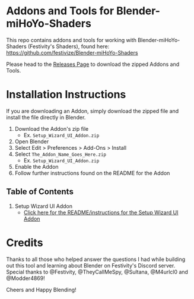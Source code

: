 # Addons and Tools for Blender-miHoYo-Shaders

This repo contains addons and tools for working with Blender-miHoYo-Shaders (Festivity's Shaders), found here: https://github.com/festivize/Blender-miHoYo-Shaders

Please head to the [Releases Page](https://github.com/michael-gh1/Addons-And-Tools-For-Blender-miHoYo-Shaders/releases) to download the zipped Addons and Tools.

# Installation Instructions

If you are downloading an Addon, simply download the zipped file and install the file directly in Blender.

1. Download the Addon's zip file
    * Ex. `Setup_Wizard_UI_Addon.zip`
2. Open Blender
3. Select Edit > Preferences > Add-Ons > Install
4. Select `The_Addon_Name_Goes_Here.zip`
    * Ex. `Setup_Wizard_UI_Addon.zip`
5. Enable the Addon
6. Follow further instructions found on the README for the Addon

## Table of Contents
1. Setup Wizard UI Addon
    * [Click here for the README/instructions for the Setup Wizard UI Addon](https://github.com/michael-gh1/Addons-And-Tools-For-Blender-miHoYo-Shaders/tree/main/setup_wizard)


# Credits

Thanks to all those who helped answer the questions I had while building out this tool and learning about Blender on Festivity's Discord server.
<br>
Special thanks to @Festivity, @TheyCallMeSpy, @Sultana, @M4urlcl0 and @Modder4869!

Cheers and Happy Blending!
